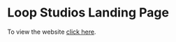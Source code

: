# Loop Studios Landing Page

<p>To view the website <span><a href="https://ama29n.github.io/Loop-Studios_Landing-Page/">click here</a></span>.</p>
